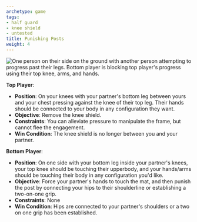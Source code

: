 ```yaml
---
archetype: game
tags:
- half guard
- knee shield
- untested
title: Punishing Posts
weight: 4
---
```

![One person on their side on the ground with another person attempting to progress past their legs. Bottom player is blocking top player's progress using their top knee, arms, and hands.](/images/knee-shield-half.webp?lightbox=True)

**Top Player**:
  * **Position**: On your knees with your partner's bottom leg between yours and your chest pressing against the knee of their top leg. Their hands should be connected to your body in any configuration they want.
  * **Objective**: Remove the knee shield.
  * **Constraints**: You can alleviate pressure to manipulate the frame, but cannot flee the engagement.
  * **Win Condition**: The knee shield is no longer between you and your partner.

**Bottom Player**:
  * **Position**: On one side with your bottom leg inside your partner's knees, your top knee should be touching their upperbody, and your hands/arms should be touching their body in any configuration you'd like.
  * **Objective**: Force your partner's hands to touch the mat, and then punish the post by connecting your hips to their shoulderline or establishing a two-on-one grip.
  * **Constraints**: None
  * **Win Condition**: Hips are connected to your partner's shoulders or a two on one grip has been established.